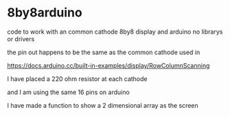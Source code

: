# 8by8arduino
 code to work with an common cathode 8by8 display and arduino no librarys or drivers
 
 
 the pin out happens to be the same as the common cathode used in
 
 https://docs.arduino.cc/built-in-examples/display/RowColumnScanning
 
 I have placed a 220 ohm resistor at each cathode 
 
 and I am using the same 16 pins on arduino
 
 I have made a function to show a 2 dimensional array as the screen
 
 
